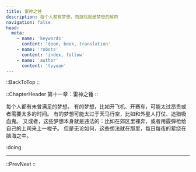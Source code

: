 ```yaml
---
title: 雷神之锤
description: 每个人都有梦想，而游戏就是梦想的解药
navigation: false
head:
  meta:
    - name: 'keywords'
      content: 'doom, book, translation'
    - name: 'robots'
      content: 'index, follow'
    - name: 'author'
      content: 'tyyuan'
---
```


::BackToTop
::

::ChapterHeader
第十一章：雷神之锤
::

每个人都有未曾满足的梦想。
有的梦想，比如开飞机、开赛车，可能太过昂贵或者需要太多的时间。
有的梦想可能太过于天马行空，比如和外星人打仗、追猎吸血鬼。
又或者，这些梦想本身就是违法的：比如在郊区里裸奔，或者用霰弹枪给自己的上司来上一梭子。
但是无论如何，这些想法就在那里，每日每夜的萦绕在脑海之中。

:doing

---

::PrevNext
::
